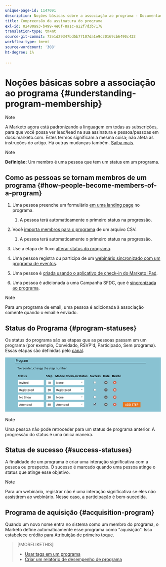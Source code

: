 ```yaml
---
unique-page-id: 1147091
description: Noções básicas sobre a associação ao programa - Documentação da Marketo - Documentação do produto
title: Compreensão da assinatura do programa
exl-id: 02480a93-b499-4e0f-8a1c-a22f7d3b7178
translation-type: tm+mt
source-git-commit: 72e1d29347bd5b77107da1e9c30169cb6490c432
workflow-type: tm+mt
source-wordcount: '308'
ht-degree: 1%

---
```


# Noções básicas sobre a associação ao programa {#understanding-program-membership}

>[!NOTE]
>
>A Marketo agora está padronizando a linguagem em todas as subscrições, para que você possa ver lead/lead na sua assinatura e pessoa/pessoas em docs.marketo.com. Estes termos significam a mesma coisa; não afeta as instruções do artigo. Há outras mudanças também. [Saiba mais](/help/marketo/product-docs/crm-sync/salesforce-sync/understanding-the-salesforce-sync.md).

>[!NOTE]
>
>**Definição:** Um membro é uma pessoa que tem um status em um programa.

## Como as pessoas se tornam membros de um programa {#how-people-become-members-of-a-program}

1. Uma pessoa preenche um formulário [em uma landing page](/help/marketo/getting-started/quick-wins/landing-page-with-a-form.md) no programa.

   1. A pessoa terá automaticamente o primeiro status na progressão.

1. Você [importa membros para o programa](/help/marketo/product-docs/core-marketo-concepts/programs/working-with-programs/import-members-from-a-spreadsheet-into-a-program.md) de um arquivo CSV.

   1. A pessoa terá automaticamente o primeiro status na progressão.

1. Use a etapa de fluxo [alterar status do programa](/help/marketo/product-docs/core-marketo-concepts/smart-campaigns/program-flow-actions/change-program-status.md).
1. Uma pessoa registra ou participa de um [webinário sincronizado com um programa de eventos](/help/marketo/product-docs/demand-generation/events/understanding-events/launchpoint-event-partners.md).
1. Uma pessoa é [criada usando o aplicativo de check-in do Marketo iPad](/help/marketo/product-docs/core-marketo-concepts/mobile-apps/event-check-in/check-people-into-your-event-from-your-tablet.md).
1. Uma pessoa é adicionada a uma Campanha SFDC, que é [sincronizada ao programa](/help/marketo/product-docs/crm-sync/salesforce-sync/sfdc-sync-details/sfdc-sync-campaign-sync.md).

>[!NOTE]
>
>Para um programa de email, uma pessoa é adicionada à associação somente quando o email é enviado.

## Status do Programa {#program-statuses}

Os status do programa são as etapas que as pessoas passam em um programa (por exemplo, Convidado, RSVP&#39;d, Participado, Sem programa). Essas etapas são definidas pelo [canal](/help/marketo/product-docs/administration/tags/create-a-program-channel.md).

![](assets/image2015-2-5-15-3a14-3a48.png)

>[!NOTE]
>
>Uma pessoa não pode retroceder para um status de programa anterior. A progressão do status é uma única maneira.

## Status de sucesso {#success-statuses}

A finalidade de um programa é criar uma interação significativa com a pessoa ou prospecto. O sucesso é marcado quando uma pessoa atinge o status que atinge esse objetivo.

>[!NOTE]
>
>Para um webinário, registrar não é uma interação significativa se eles não assistirem ao webinário. Nesse caso, a participação é bem-sucedida.

## Programa de aquisição  {#acquisition-program}

Quando um novo nome entra no sistema como um membro do programa, o Marketo define automaticamente esse programa como &quot;aquisição&quot;. Isso estabelece crédito para [Atribuição de primeiro toque](/help/marketo/product-docs/reporting/revenue-cycle-analytics/revenue-tools/attribution/understanding-attribution.md).

>[!MORELIKETHIS]
>
>* [Usar tags em um programa](/help/marketo/product-docs/core-marketo-concepts/programs/working-with-programs/understanding-tags/use-tags-in-a-program.md)
>* [Criar um relatório de desempenho de programa](/help/marketo/product-docs/core-marketo-concepts/programs/program-performance-report/create-a-program-performance-report.md)

